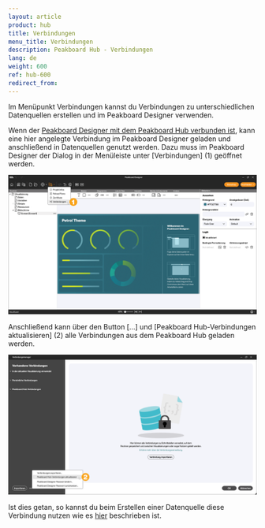 ```yaml
---
layout: article
product: hub
title: Verbindungen
menu_title: Verbindungen
description: Peakboard Hub - Verbindungen
lang: de
weight: 600
ref: hub-600
redirect_from:
---
```

Im Menüpunkt Verbindungen kannst du Verbindungen zu unterschiedlichen Datenquellen erstellen und im Peakboard Designer verwenden.

Wenn der [Peakboard Designer mit dem Peakboard Hub verbunden ist](/hub/de-hub_connectpbdesigner.html), kann eine hier angelegte Verbindung im Peakboard Designer geladen und anschließend in Datenquellen genutzt werden.
Dazu muss im Peakboard Designer der Dialog in der Menüleiste unter [Verbindungen] (1) geöffnet werden.

![Verbindungen](/assets/images/hub/de_hub_connections1.png)

Anschließend kann über den Button […] und [Peakboard Hub-Verbindungen aktualisieren] (2) alle Verbindungen aus dem Peakboard Hub geladen werden.

![Verbindungen aktualisieren](/assets/images/hub/de_hub_connections2.png)

Ist dies getan, so kannst du beim Erstellen einer Datenquelle diese Verbindung nutzen wie es [hier](/misc/de-shared-connection.html) beschrieben ist.
